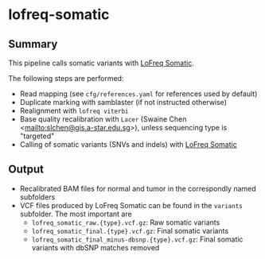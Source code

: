 # lofreq-somatic

## Summary

This pipeline calls somatic variants with [LoFreq Somatic](http://csb5.github.io/lofreq/).

The following steps are performed:

- Read mapping (see `cfg/references.yaml` for references used by default)
- Duplicate marking with samblaster (if not instructed otherwise)
- Realignment with `lofreq viterbi`
- Base quality recalibration with `Lacer` (Swaine Chen
  <<mailto:slchen@gis.a-star.edu.sg>>), unless sequencing type is  "targeted"
- Calling of somatic variants (SNVs and indels) with [LoFreq Somatic](http://csb5.github.io/lofreq/)

## Output

- Recalibrated BAM files for normal and tumor in the correspondly named subfolders
- VCF files produced by LoFreq Somatic can be found in the `variants` subfolder. The most important are
    - `lofreq_somatic_raw.{type}.vcf.gz`: Raw somatic variants
    - `lofreq_somatic_final.{type}.vcf.gz`: Final somatic variants
    - `lofreq_somatic_final_minus-dbsnp.{type}.vcf.gz`: Final somatic variants with dbSNP matches removed

